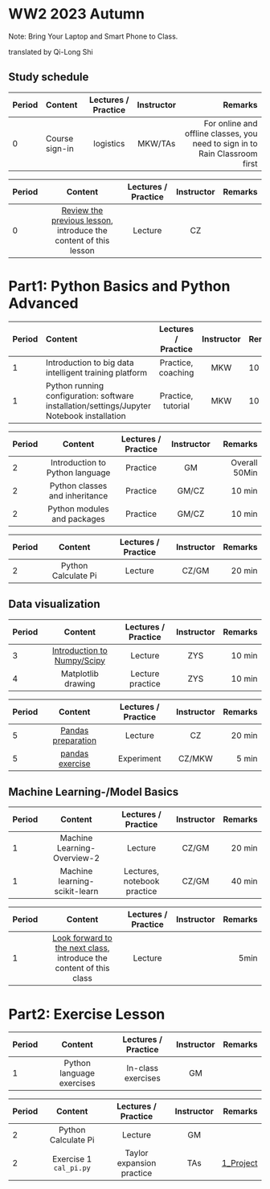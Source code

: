 # WW2 2023 Autumn

Note: Bring Your Laptop and Smart Phone to Class.

translated by Qi-Long Shi

## Study schedule

| Period | Content | Lectures / Practice | Instructor | Remarks |
| :----- | :------- | :---------: | :--: | -------------------------------: |
| 0 | Course sign-in | logistics | MKW/TAs | For online and offline classes, you need to sign in to Rain Classroom first |

| Period | Content | Lectures / Practice | Instructor | Remarks |
| :--- | :----: | :----: | :----: | ---: |
| 0 | [Review the previous lesson](../WW1/WW1-Plan.md), introduce the content of this lesson | Lecture | CZ | |


# Part1: Python Basics and Python Advanced

|Period | Content | Lectures / Practice | Instructor | Remarks |
| :--- | :-------------- | :----: | :----: | :--- |
| 1 | Introduction to big data intelligent training platform | Practice, coaching | MKW | 10 min |
| 1 | Python running configuration: software installation/settings/Jupyter Notebook installation | Practice, tutorial | MKW | 10 min


|Period | Content | Lectures / Practice | Instructor | Remarks |
| :--- | :----: | :----: | :----: | ---: |
| 2 | Introduction to Python language | Practice | GM | Overall 50Min |
| 2 | Python classes and inheritance | Practice | GM/CZ | 10 min |
| 2 | Python modules and packages | Practice | GM/CZ | 10 min |

|Period | Content | Lectures / Practice | Instructor | Remarks |
| :--- | :----: | :----: | :----: | ---: |
| 2 | Python Calculate Pi | Lecture | CZ/GM | 20 min |

## Data visualization

|Period | Content | Lectures / Practice | Instructor | Remarks |
| :--- | :----: | :----: | :----: | ---: |
| 3 | [Introduction to Numpy/Scipy]( ) | Lecture | ZYS | 10 min |
| 4 | Matplotlib drawing | Lecture practice | ZYS | 10 min |


|Period | Content | Lectures / Practice | Instructor | Remarks |
| :--- | :----: | :----: | :----: | ---: |
| 5 | [Pandas preparation]() | Lecture | CZ | 20 min |
| 5 | [pandas exercise]() | Experiment | CZ/MKW | 5 min |


## Machine Learning-/Model Basics

|Period | Content | Lectures / Practice | Instructor | Remarks |
| :--- | :----: | :----: | :----: | ---: |
| 1 | Machine Learning-Overview-2 | Lecture | CZ/GM | 20 min |
| 1 | Machine learning-scikit-learn | Lectures, notebook practice | CZ/GM | 40 min |


|Period | Content | Lectures / Practice | Instructor | Remarks |
| :--- | :----: | :----: | :----: | ---: |
| 1 | [Look forward to the next class](../WW3/WW3-Plan.md), introduce the content of this class | Lecture | | 5min |


# Part2: Exercise Lesson

|Period | Content | Lectures / Practice | Instructor | Remarks |
| :--- | :----: | :----: | :----: | ---: |
| 1 | Python language exercises | In-class exercises | GM | |


|Period | Content | Lectures / Practice | Instructor | Remarks |
| :--- | :----: | :----: | :----: | ---: |
| 2 | Python Calculate Pi | Lecture | GM | |
| 2 | Exercise 1 ``cal_pi.py`` | Taylor expansion practice | TAs | [1_Project](../../../Course-Projects/1_Project_Pi) |